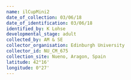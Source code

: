 ```yaml
---
name: ilCupMini2
date_of_collection: 03/06/18
date_of_identification: 03/06/18
identified_by: K Lohse
developmental_stage: adult
collected_by: AM & SE
collector_organisation: Edinburgh University
collector_id: NU_CM_675
collection_site: Nueno, Aragon, Spain
latitude: 42°16'
longitude: 0°27'
---
```

